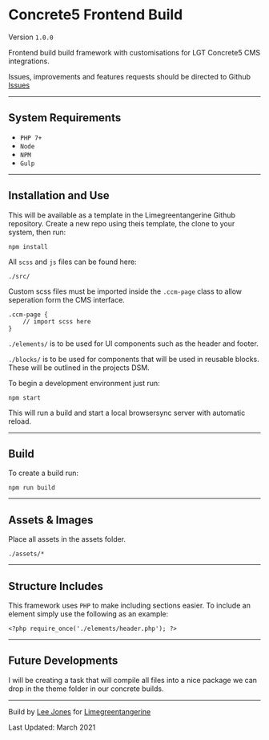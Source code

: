 # Concrete5 Frontend Build

Version ```1.0.0```

Frontend build build framework with customisations for LGT Concrete5 CMS integrations.

Issues, improvements and features requests should be directed to Github [Issues](https://github.com/limegreentangerine/c5-frontend/issues)

---

## System Requirements

- ``PHP 7+``
- ``Node``
- ``NPM``
- ``Gulp``

---

## Installation and Use

This will be available as a template in the Limegreentangerine Github repository. Create a new repo using theis template, the clone to your system, then run:

```
npm install
```

All `scss` and `js` files can be found here:

```
./src/
```

Custom scss files must be imported inside the `.ccm-page` class to allow seperation form the CMS interface.

```
.ccm-page {
    // import scss here
}
```

`./elements/` is to be used for UI components such as the header and footer.

`./blocks/` is to be used for components that will be used in reusable blocks. These will be outlined in the projects DSM.

To begin a development environment just run:

```
npm start
```

This will run a build and start a local browsersync server with automatic reload.

---

## Build

To create a build run:

```
npm run build
```
---

## Assets & Images

Place all assets in the assets folder.

```
./assets/*
```
---

## Structure Includes

This framework uses `PHP` to make including sections easier. To include an element simply use the following as an example:

```
<?php require_once('./elements/header.php'); ?>
```

---

## Future Developments

I will be creating a task that will compile all files into a nice package we can drop in the theme folder in our concrete builds.

---

Build by [Lee Jones](lee@limegreentangerine.co.uk) for [Limegreentangerine](https://www.limegreentangerine.co.uk)

Last Updated: March 2021
